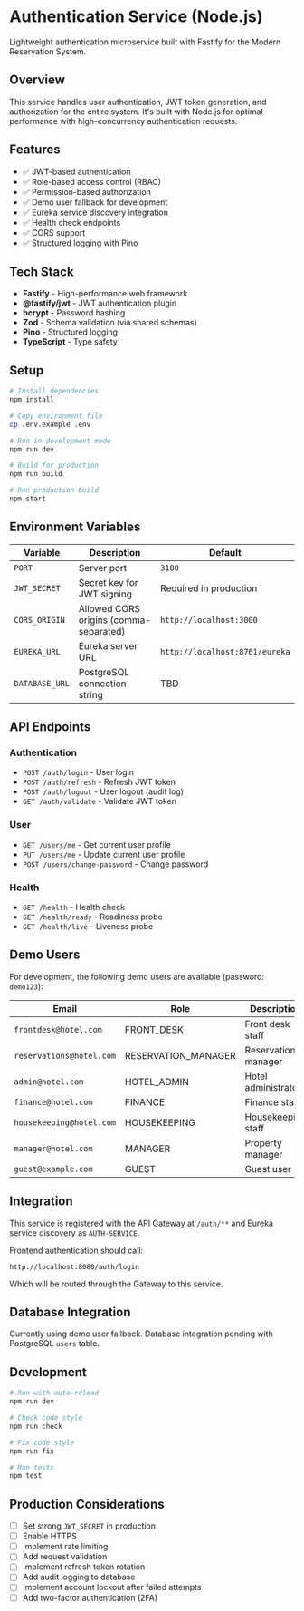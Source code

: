 # Authentication Service (Node.js)

Lightweight authentication microservice built with Fastify for the Modern Reservation System.

## Overview

This service handles user authentication, JWT token generation, and authorization for the entire system. It's built with Node.js for optimal performance with high-concurrency authentication requests.

## Features

- ✅ JWT-based authentication
- ✅ Role-based access control (RBAC)
- ✅ Permission-based authorization
- ✅ Demo user fallback for development
- ✅ Eureka service discovery integration
- ✅ Health check endpoints
- ✅ CORS support
- ✅ Structured logging with Pino

## Tech Stack

- **Fastify** - High-performance web framework
- **@fastify/jwt** - JWT authentication plugin
- **bcrypt** - Password hashing
- **Zod** - Schema validation (via shared schemas)
- **Pino** - Structured logging
- **TypeScript** - Type safety

## Setup

```bash
# Install dependencies
npm install

# Copy environment file
cp .env.example .env

# Run in development mode
npm run dev

# Build for production
npm run build

# Run production build
npm start
```

## Environment Variables

| Variable | Description | Default |
|----------|-------------|---------|
| `PORT` | Server port | `3100` |
| `JWT_SECRET` | Secret key for JWT signing | Required in production |
| `CORS_ORIGIN` | Allowed CORS origins (comma-separated) | `http://localhost:3000` |
| `EUREKA_URL` | Eureka server URL | `http://localhost:8761/eureka` |
| `DATABASE_URL` | PostgreSQL connection string | TBD |

## API Endpoints

### Authentication

- `POST /auth/login` - User login
- `POST /auth/refresh` - Refresh JWT token
- `POST /auth/logout` - User logout (audit log)
- `GET /auth/validate` - Validate JWT token

### User

- `GET /users/me` - Get current user profile
- `PUT /users/me` - Update current user profile
- `POST /users/change-password` - Change password

### Health

- `GET /health` - Health check
- `GET /health/ready` - Readiness probe
- `GET /health/live` - Liveness probe

## Demo Users

For development, the following demo users are available (password: `demo123`):

| Email | Role | Description |
|-------|------|-------------|
| `frontdesk@hotel.com` | FRONT_DESK | Front desk staff |
| `reservations@hotel.com` | RESERVATION_MANAGER | Reservation manager |
| `admin@hotel.com` | HOTEL_ADMIN | Hotel administrator |
| `finance@hotel.com` | FINANCE | Finance staff |
| `housekeeping@hotel.com` | HOUSEKEEPING | Housekeeping staff |
| `manager@hotel.com` | MANAGER | Property manager |
| `guest@example.com` | GUEST | Guest user |

## Integration

This service is registered with the API Gateway at `/auth/**` and Eureka service discovery as `AUTH-SERVICE`.

Frontend authentication should call:
```
http://localhost:8080/auth/login
```

Which will be routed through the Gateway to this service.

## Database Integration

Currently using demo user fallback. Database integration pending with PostgreSQL `users` table.

## Development

```bash
# Run with auto-reload
npm run dev

# Check code style
npm run check

# Fix code style
npm run fix

# Run tests
npm test
```

## Production Considerations

- [ ] Set strong `JWT_SECRET` in production
- [ ] Enable HTTPS
- [ ] Implement rate limiting
- [ ] Add request validation
- [ ] Implement refresh token rotation
- [ ] Add audit logging to database
- [ ] Implement account lockout after failed attempts
- [ ] Add two-factor authentication (2FA)
